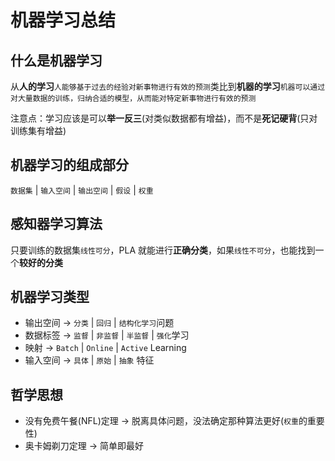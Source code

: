 # 机器学习总结 

## 什么是机器学习

从**人的学习**`人能够基于过去的经验对新事物进行有效的预测`类比到**机器的学习**`机器可以通过对大量数据的训练，归纳合适的模型，从而能对特定新事物进行有效的预测`

注意点：学习应该是可以**举一反三**(对类似数据都有增益)，而不是**死记硬背**(只对训练集有增益)

## 机器学习的组成部分
 
`数据集` | `输入空间` | `输出空间` | `假设` | `权重`

## 感知器学习算法

只要训练的数据集`线性可分`，PLA 就能进行**正确分类**，如果`线性不可分`，也能找到一个**较好的分类**

## 机器学习类型
- 输出空间 -> `分类` | `回归` | `结构化学习`问题
- 数据标签 -> `监督` | `非监督` | `半监督` | `强化`学习
- 映射 -> `Batch` | `Online` | `Active` Learning
- 输入空间 -> `具体` | `原始` | `抽象` 特征

## 哲学思想

- 没有免费午餐(NFL)定理 -> 脱离具体问题，没法确定那种算法更好(`权重`的重要性) 
- 奥卡姆剃刀定理 -> 简单即最好

## 
